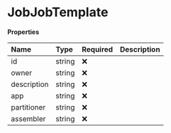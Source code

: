 # JobJobTemplate

**Properties**

| Name        | Type   | Required | Description |
| :---------- | :----- | :------- | :---------- |
| id          | string | ❌       |             |
| owner       | string | ❌       |             |
| description | string | ❌       |             |
| app         | string | ❌       |             |
| partitioner | string | ❌       |             |
| assembler   | string | ❌       |             |

<!-- This file was generated by liblab | https://liblab.com/ -->
